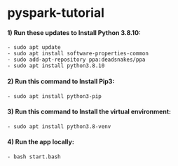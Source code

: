 # pyspark-tutorial

#### 1) Run these updates to Install Python 3.8.10:
    - sudo apt update
    - sudo apt install software-properties-common
    - sudo add-apt-repository ppa:deadsnakes/ppa
    - sudo apt install python3.8.10

#### 2) Run this command to Install Pip3:
    - sudo apt install python3-pip

#### 3) Run this command to Install the virtual environment:
    - sudo apt install python3.8-venv

#### 4) Run the app locally:
    - bash start.bash